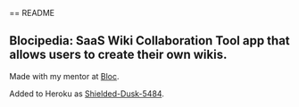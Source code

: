 == README

## Blocipedia: SaaS Wiki Collaboration Tool app that allows users to create their own wikis.

Made with my mentor at [Bloc](http://bloc.io).

Added to Heroku as [Shielded-Dusk-5484](https://shielded-dusk-5484.herokuapp.com).
